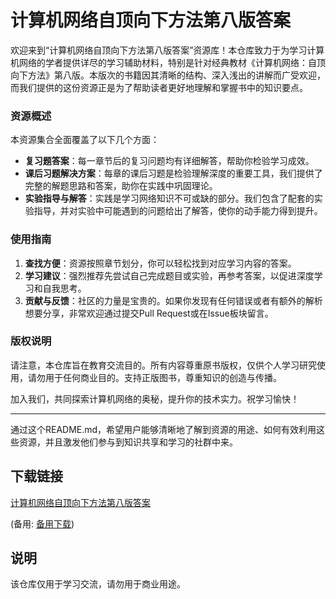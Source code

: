 # 计算机网络自顶向下方法第八版答案

欢迎来到“计算机网络自顶向下方法第八版答案”资源库！本仓库致力于为学习计算机网络的学者提供详尽的学习辅助材料，特别是针对经典教材《计算机网络：自顶向下方法》第八版。本版次的书籍因其清晰的结构、深入浅出的讲解而广受欢迎，而我们提供的这份资源正是为了帮助读者更好地理解和掌握书中的知识要点。

### 资源概述

本资源集合全面覆盖了以下几个方面：
- **复习题答案**：每一章节后的复习问题均有详细解答，帮助你检验学习成效。
- **课后习题解决方案**：每章的课后习题是检验理解深度的重要工具，我们提供了完整的解题思路和答案，助你在实践中巩固理论。
- **实验指导与解答**：实践是学习网络知识不可或缺的部分。我们包含了配套的实验指导，并对实验中可能遇到的问题给出了解答，使你的动手能力得到提升。

### 使用指南

1. **查找方便**：资源按照章节划分，你可以轻松找到对应学习内容的答案。
2. **学习建议**：强烈推荐先尝试自己完成题目或实验，再参考答案，以促进深度学习和自我思考。
3. **贡献与反馈**：社区的力量是宝贵的。如果你发现有任何错误或者有额外的解析想要分享，非常欢迎通过提交Pull Request或在Issue板块留言。

### 版权说明

请注意，本仓库旨在教育交流目的。所有内容尊重原书版权，仅供个人学习研究使用，请勿用于任何商业目的。支持正版图书，尊重知识的创造与传播。

加入我们，共同探索计算机网络的奥秘，提升你的技术实力。祝学习愉快！

---

通过这个README.md，希望用户能够清晰地了解到资源的用途、如何有效利用这些资源，并且激发他们参与到知识共享和学习的社群中来。

## 下载链接
[计算机网络自顶向下方法第八版答案](https://pan.quark.cn/s/1386a4dbd8bb) 

(备用: [备用下载](https://pan.baidu.com/s/1SR_Gxoqv-VptVmnPieVfaA?pwd=1234))

## 说明

该仓库仅用于学习交流，请勿用于商业用途。
